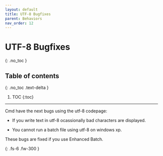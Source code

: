 ```yaml
---
layout: default
title: UTF-8 Bugfixes
parent: Behaviors
nav_order: 12
---
```


# UTF-8 Bugfixes
{: .no_toc }

## Table of contents
{: .no_toc .text-delta }

1. TOC
{:toc}

---

Cmd have the next bugs using the utf-8 codepage:

- If you write text in utf-8 ocassionally bad characters are displayed.

- You cannot run a batch file using utf-8 on windows xp.

These bugs are fixed if you use Enhanced Batch.

{: .fs-6 .fw-300 }
